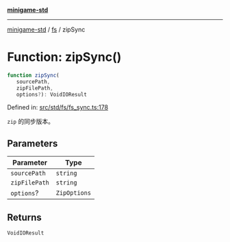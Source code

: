 [**minigame-std**](../../../README.md)

***

[minigame-std](../../../README.md) / [fs](../README.md) / zipSync

# Function: zipSync()

```ts
function zipSync(
   sourcePath, 
   zipFilePath, 
   options?): VoidIOResult
```

Defined in: [src/std/fs/fs\_sync.ts:178](https://github.com/JiangJie/minigame-std/blob/c702c23d8258d9dd96d873df515d0027c84fb302/src/std/fs/fs_sync.ts#L178)

`zip` 的同步版本。

## Parameters

| Parameter | Type |
| ------ | ------ |
| `sourcePath` | `string` |
| `zipFilePath` | `string` |
| `options`? | `ZipOptions` |

## Returns

`VoidIOResult`
